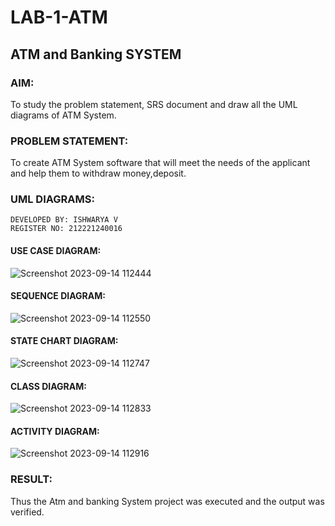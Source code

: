 # LAB-1-ATM
## ATM and Banking SYSTEM
### AIM: 
To study the problem statement, SRS document and draw all the UML diagrams of ATM
System.
### PROBLEM STATEMENT:
To create ATM System software that will meet the needs of the applicant and help them
to withdraw money,deposit.
### UML DIAGRAMS:
```
DEVELOPED BY: ISHWARYA V
REGISTER NO: 212221240016
```
#### USE CASE DIAGRAM:
![Screenshot 2023-09-14 112444](https://github.com/Yamunaasri/LAB-1-ATM/assets/115707860/1e2b0120-384a-41ad-a3db-2ba458e40dc7)

#### SEQUENCE DIAGRAM:
![Screenshot 2023-09-14 112550](https://github.com/Yamunaasri/LAB-1-ATM/assets/115707860/e85ad06b-d80c-4c72-8488-cb7f3adf762c)

#### STATE CHART DIAGRAM:
![Screenshot 2023-09-14 112747](https://github.com/Yamunaasri/LAB-1-ATM/assets/115707860/d040ba50-6c11-468f-a2ff-5a12f0e9c966)

#### CLASS DIAGRAM:
![Screenshot 2023-09-14 112833](https://github.com/Yamunaasri/LAB-1-ATM/assets/115707860/fbabab5f-a71e-4aaa-b8f0-3d1996e627a9)

#### ACTIVITY DIAGRAM:
![Screenshot 2023-09-14 112916](https://github.com/Yamunaasri/LAB-1-ATM/assets/115707860/62ad702b-e668-4224-8ccd-598ecab0e419)


### RESULT: 
Thus the Atm and banking System project was executed and the output was verified.
